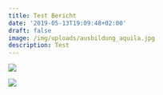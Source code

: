 ```yaml
---
title: Test Bericht
date: '2019-05-13T19:09:48+02:00'
draft: false
image: /img/uploads/ausbildung_aquila.jpg
description: Test
---
```

![](/img/uploads/ausbildung_luftaufnahme.jpg)

![](/img/uploads/bild_hangar.jpg)

